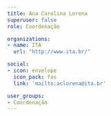 ```yaml
---
title: Ana Carolina Lorena
superuser: false
role: Coordenação

organizations:
- name: ITA
  url: "http://www.ita.br/"

social:
- icon: envelope
  icon_pack: fas
  link: 'mailto:aclorena@ita.br'

user_groups:
- Coordenação
---
```

